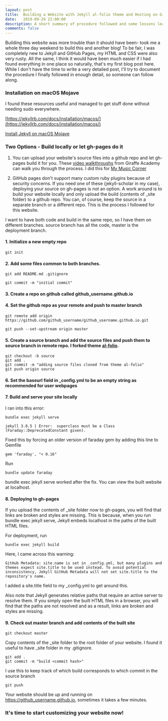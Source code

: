 ```yaml
---
layout: post
title:  Building a Website with Jekyll al-folio theme and Hosting on GitHub Pages
date:   2019-09-29 22:00:00
description: A short summary of procedure followed and some lessons learnt while building this website
comments: false
---
```

Building this website was more trouble than it should have been- took me a whole three day weekend to build this and another blog! To be fair, I was completely new to Jekyll and GitHub Pages, my HTML and CSS were also very rusty. All the same, I think it would have been much easier if I had found everything in one place so naturally, that's my first blog post here. While I don't have the time to write a very detailed post, I'll try to document the procedure I finally followed in enough detail, so someone can follow along.


### Installation on macOS Mojave
I found these resources useful and managed to get stuff done without needing sudo everywhere.

[https://jekyllrb.com/docs/installation/macos/](https://jekyllrb.com/docs/installation/macos/)  

[Install Jekyll on macOS Mojave](https://desiredpersona.com/install-jekyll-on-macos/)


### Two Options - Build locally or let gh-pages do it
1. You can upload your website's source files into a github repo and let gh-pages build it for you. These [video walkthroughs](https://jekyllrb.com/tutorials/video-walkthroughs/) from Giraffe Academy can walk you through the process. I did this for [My Music Corner](https://shwetharam0407.github.io/music-corner/)

2. GitHub pages don't support many custom ruby plugins because of security concerns. If you need one of these (jekyll-scholar in my case), deploying your source on gh-pages is not an option. A work around is to build your website locally and only upload the build (contents of _site folder) to a github repo. You can, of course,  keep the source in a separate branch or a different repo. This is the process I followed for this website.


I want to have both code and build in the same repo, so I have them on different branches. source branch has all the code, master is the deployment branch.


#### 1. Initialize a new empty repo

    git init

#### 2. Add some files common to both branches.

    git add README.md .gitignore
    
    git commit -m "initial commit"
 
#### 3. Create a repo on github called github_username.github.io
 
#### 4. Set the github repo as your remote and push to master branch
    
    git remote add origin https://github.com/github_username/github_username.github.io.git
    
    git push --set-upstream origin master
 
#### 5. Create a source branch and add the source files and push them to source branch in remote repo. I forked theme [al-folio](https://github.com/alshedivat/al-folio).

    git checkout -b source
    git add .
    git commit -m "adding source files cloned from theme al-folio"
    git push origin source
  
#### 6. Set the baseurl field in _config.yml to be an empty string as recommended for user webpages


#### 7. Build and serve your site locally

I ran into this error:

    bundle exec jekyll serve

    jekyll 3.8.5 | Error:  superclass must be a Class (Faraday::DeprecatedConstant given). 

Fixed this by forcing an older version of faraday gem by adding this line to Gemfile

    gem 'faraday', "< 0.16" 

Run 

    bundle update faraday

bundle exec jekyll serve worked after the fix. You can view the built website at localhost.

#### 8. Deploying to gh-pages

If you upload the contents of _site folder now to gh-pages, you will find that links are broken and styles are missing. This is because, when you run bundle exec jekyll serve, Jekyll embeds localhost in the paths of the built HTML files. 

For deployment, run

    bundle exec jekyll build
    
Here, I came across this warning:

    GitHub Metadata: site.name is set in _config.yml, but many plugins and themes expect site.title to be used instead. To avoid potential inconsistency, Jekyll GitHub Metadata will not set site.title to the repository's name.
    
I added a site.title field to my _config.yml to get around this.

Also note that Jekyll generates relative paths that require an active server to resolve them. If you simply open the built HTML files in a browser, you will find that the paths are not resolved and as a result, links are broken and styles are missing.

#### 9. Check out master branch and add contents of the built site
   
    git checkout master

Copy contents of the _site folder to the root folder of your website. I found it useful to have _site folder in my .gitignore.

    git add .
    git commit -m "build <commit hash>" 

I use this <commit hash> to keep track of which build corresponds to which commit in the source branch

    git push
    
Your website should be up and running on https://github_username.github.io, sometimes it takes a few minutes.
    
### It's time to start customizing your website now!



